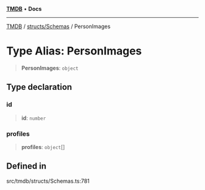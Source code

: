 [**TMDB**](../../../README.md) • **Docs**

***

[TMDB](../../../README.md) / [structs/Schemas](../README.md) / PersonImages

# Type Alias: PersonImages

> **PersonImages**: `object`

## Type declaration

### id

> **id**: `number`

### profiles

> **profiles**: `object`[]

## Defined in

src/tmdb/structs/Schemas.ts:781
